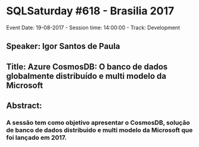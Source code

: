 # SQLSaturday #618 - Brasilia 2017
Event Date: 19-08-2017 - Session time: 14:00:00 - Track: Development
## Speaker: Igor Santos de Paula
## Title: Azure CosmosDB: O banco de dados globalmente distribuído e multi modelo da Microsoft
## Abstract:
### A sessão tem como objetivo apresentar o CosmosDB, solução de banco de dados distribuido e multi modelo da Microsoft que foi lançado em 2017.
